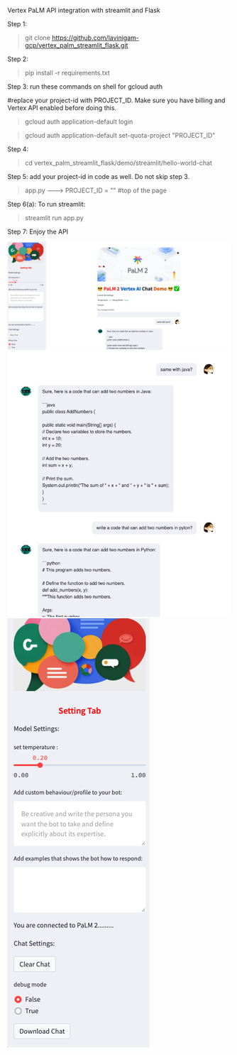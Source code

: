Vertex PaLM API integration with streamlit and Flask

Step 1: 
>git clone https://github.com/lavinigam-gcp/vertex_palm_streamlit_flask.git

Step 2: 
>pip install -r requirements.txt

Step 3: run these commands on shell for gcloud auth

#replace your project-id with PROJECT_ID. Make sure you have billing and Vertex API enabled before doing this. 

>gcloud auth application-default login

>gcloud auth application-default set-quota-project "PROJECT_ID"

Step 4: 
>cd vertex_palm_streamlit_flask/demo/streamlit/hello-world-chat

Step 5: add your project-id in code as well. Do not skip step 3. 

>app.py       ---> PROJECT_ID = ""  #top of the page


Step 6(a): To run streamlit: 

>streamlit run app.py


Step 7: Enjoy the API


![app shot full](/demo/streamlit/hello-world-chat/image/app_shot_02.png)
![app shot full2](/demo/streamlit/hello-world-chat/image/app_shot_03.png)
![app shot full3](/demo/streamlit/hello-world-chat/image/app_shot_04.png)